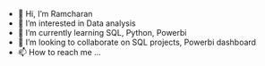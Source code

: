 - 👋 Hi, I’m Ramcharan
- 👀 I’m interested in Data analysis
- 🌱 I’m currently learning SQL, Python, Powerbi
- 💞️ I’m looking to collaborate on SQL projects, Powerbi dashboard
- 📫 How to reach me ...

<!---
ramcharanashok/ramcharanashok is a ✨ special ✨ repository because its `README.md` (this file) appears on your GitHub profile.
You can click the Preview link to take a look at your changes.
--->
